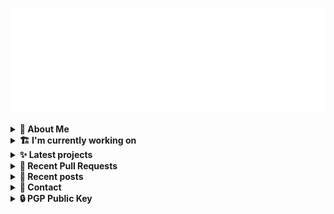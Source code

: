 ![藍](ai.svg)

<details>
  <summary><b>🌠 About Me</b></summary>
  <br/>

- 藍
- Owner of [!mportantImport](https://github.com/importantimport), [SN0WM1X](https://github.com/sn0wm1x), [Moeru AI](https://github.com/moeru-ai)
- Member of [NixOS](https://github.com/nixos), [Lume](https://github.com/lumeland)
- Contributor of [UnoCSS](https://github.com/unocss), [TailwindCSS](https://github.com/tailwindlabs/tailwindcss), [ComfyUI](https://github.com/comfyanonymous/ComfyUI), [MDUI](https://github.com/zdhxiong/mdui) and more

</details>
<details>
  <summary><b>🏗️ I'm currently working on</b></summary>
  <br/>


- [sn0wm1x/os](https://github.com/sn0wm1x/os) - 🌨 SN0WM1X (Nix) OS Configuration. (today)
- [importantimport/package-json](https://github.com/importantimport/package-json) - {...} Command-line tools and libraries for package.json. (3 days ago)
- [importantimport/kkna](https://github.com/importantimport/kkna) - 💯 All-in-One, Easy-to-Use Comment Component. (4 days ago)
- [sn0wm1x/hw](https://github.com/sn0wm1x/hw) -  (4 days ago)
- [sn0wm1x/ur](https://github.com/sn0wm1x/ur) - 🌨 SN0WM1X (Nix) User Repository. (6 days ago)

</details>
<details>
  <summary><b>✨ Latest projects</b></summary>
  <br/>


- [kwaa/sponsors](https://github.com/kwaa/sponsors) - 
- [kwaa/blog_next](https://github.com/kwaa/blog_next) - Trying to Migrate Blog
- [kwaa/sonik-qwik](https://github.com/kwaa/sonik-qwik) - [Alpha] Qwik preset for the Sonik
- [kwaa/comet](https://github.com/kwaa/comet) - 🌠 Comet Gateway - 实验性 Naiveproxy 透明网关. [WIP]
- [kwaa/csgo](https://github.com/kwaa/csgo) - My CS:GO crosshair &amp; scripts.

</details>
<details>
  <summary><b>🎨 Recent Pull Requests</b></summary>
  <br/>


- [fix(overlay): remove `gnome` scope &amp; bump to `46-mobile.1`](https://github.com/chuangzhu/nixpkgs-gnome-mobile/pull/4) on [chuangzhu/nixpkgs-gnome-mobile](https://github.com/chuangzhu/nixpkgs-gnome-mobile) (today)
- [cloud-utils: 0.32 -&gt; 0.33](https://github.com/NixOS/nixpkgs/pull/343424) on [NixOS/nixpkgs](https://github.com/NixOS/nixpkgs) (today)
- [refactor!: upgrade utoipa to v5](https://github.com/importantimport/hatsu/pull/65) on [importantimport/hatsu](https://github.com/importantimport/hatsu) (1 week ago)
- [fix(migration/user_feed): fix alter table](https://github.com/importantimport/hatsu/pull/64) on [importantimport/hatsu](https://github.com/importantimport/hatsu) (1 week ago)
- [refactor: upgrade sea-orm to v1](https://github.com/importantimport/hatsu/pull/63) on [importantimport/hatsu](https://github.com/importantimport/hatsu) (1 week ago)

</details>
<details>
  <summary><b>📜 Recent posts</b></summary>
  <br/>


- [2023 年 7 月：我最近在写什么](https://kwaa.dev/2023/07) (1 year ago)
- [I 卡也要炼！本地运行 Stable Diffusion &amp; ComfyUI](https://kwaa.dev/stable-diffusion) (1 year ago)
- [为红米 2 刷入 postmarketOS Edge &#43; GNOME Mobile](https://kwaa.dev/redmi2-pmos) (2 years ago)
- [为 nRF52840 Dongle 刷入 CanoKey 固件](https://kwaa.dev/canokey-nrf52) (2 years ago)
- [2022 总结](https://kwaa.dev/2023) (2 years ago)

👉 read more at [./kwaa.dev](https://kwaa.dev)

</details>
<details>
  <summary><b>📧 Contact</b></summary>
  <br/>

- Blog: https://kwaa.dev
- Matrix: [@kwaa:matrix.org](https://matrix.to/#/@kwaa:matrix.org)

👋 If u want to say hello, I'll be happy to meet u.

</details>
<details>
  <summary><b>🔒 PGP Public Key</b></summary>
  <br/>
  
```
pub   ed25519/0x4444777733334444 2022-05-16 [C] [expires: 2026-06-15]
      Key fingerprint = ABCB A12F 1A8E 3CCC F10B  5109 4444 7777 3333 4444
uid                   [ultimate] 藍+85CD <kwa[a]kwaa.dev>
uid                   [ultimate] 藍+85CD (GitHub) &lt;50108258+kwaa[a]users.noreply.github.com>
uid                   [ultimate] [jpeg image of size 889]
sub   ed25519/0xBCB0111111111111 2022-12-24 [S] [expires: 2026-06-15]
sub   ed25519/0x6656222222222222 2022-10-27 [A] [expires: 2026-06-15]
sub   cv25519/0x6EC06EC06EC06EC0 2022-10-05 [E] [expires: 2026-06-15]

# via keys.openpgp.org
gpg --keyserver hkps://keys.openpgp.org --recv-keys 4444777733334444
```

</details>
